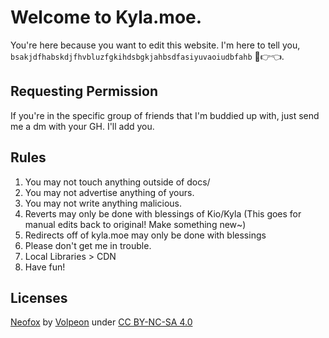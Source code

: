 # Welcome to Kyla.moe.
You're here because you want to edit this website.
I'm here to tell you, `bsakjdfhabskdjfhvbluzfgkihdsbgkjahbsdfasiyuvaoiudbfahb` 🥺👉👈.

## Requesting Permission
If you're in the specific group of friends that I'm buddied up with, just send me a dm with your GH. I'll add you.

## Rules
1. You may not touch anything outside of docs/
2. You may not advertise anything of yours.
3. You may not write anything malicious.
4. Reverts may only be done with blessings of Kio/Kyla (This goes for manual edits back to original! Make something new~)
5. Redirects off of kyla.moe may only be done with blessings
6. Please don't get me in trouble.
7. Local Libraries > CDN
8. Have fun!

## Licenses
[Neofox](https://volepon.ink/emojis/neofox) by [Volpeon](https://volepon.ink) under [CC BY-NC-SA 4.0](https://creativecommons.org/licenses/by-nc-sa/4.0/deed.en)
